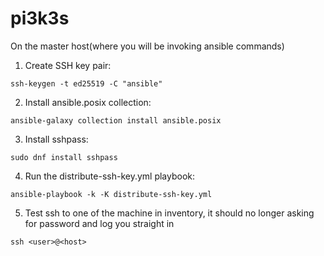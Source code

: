 # pi3k3s

On the master host(where you will be invoking ansible commands)

1. Create SSH key pair:

```
ssh-keygen -t ed25519 -C "ansible"
```

2. Install ansible.posix collection:

```
ansible-galaxy collection install ansible.posix
```

3. Install sshpass:

```
sudo dnf install sshpass
```

4. Run the distribute-ssh-key.yml playbook:

```
ansible-playbook -k -K distribute-ssh-key.yml
```

5. Test ssh to one of the machine in inventory, it should no longer asking for password and log you straight in

```
ssh <user>@<host>  
```